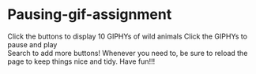 # Pausing-gif-assignment
Click the buttons to display 10 GIPHYs of wild animals
Click the GIPHYs to pause and play<br>Search to add more buttons!
Whenever you need to, be sure to reload the page to keep things nice and tidy. Have fun!!!      
